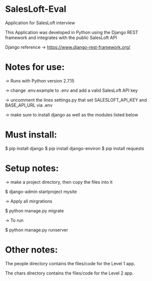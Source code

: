 # SalesLoft-Eval

Application for SalesLoft interview

This Application was developed in Python using the Django REST framework and integrates with the public SalesLoft API

Django reference -> https://www.django-rest-framework.org/

# Notes for use:

-> Runs with Python version 2.7.15

-> change .env.example to .env and add a valid SalesLoft API key

-> uncomment the lines settings.py that set SALESLOFT_API_KEY and BASE_API_URL via .env

-> make sure to install django as well as the modules listed below

# Must install:

$ pip install django
$ pip install django-environ
$ pip install requests

# Setup notes:

-> make a project directory, then copy the files into it

$ django-admin startproject mysite

-> Apply all mirgrations 

$ python manage.py migrate

-> To run 

$ python manage.py runserver

# Other notes: 

The people directory contains the files/code for the Level 1 app.

The chars directory contains the files/code for the Level 2 app.
